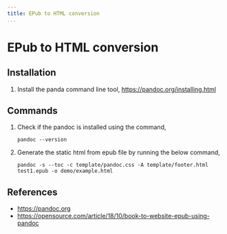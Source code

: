 ```yaml
---
title: EPub to HTML conversion
...
```



# EPub to HTML conversion


## Installation

1. Install the panda command line tool, 
https://pandoc.org/installing.html


## Commands

1. Check if the pandoc is installed using the command,
    ```
    pandoc --version
    ```
2. Generate the static html from epub file by running the below command,


    ```
    pandoc -s --toc -c template/pandoc.css -A template/footer.html test1.epub -o demo/example.html
    ```

## References
* https://pandoc.org
* https://opensource.com/article/18/10/book-to-website-epub-using-pandoc

